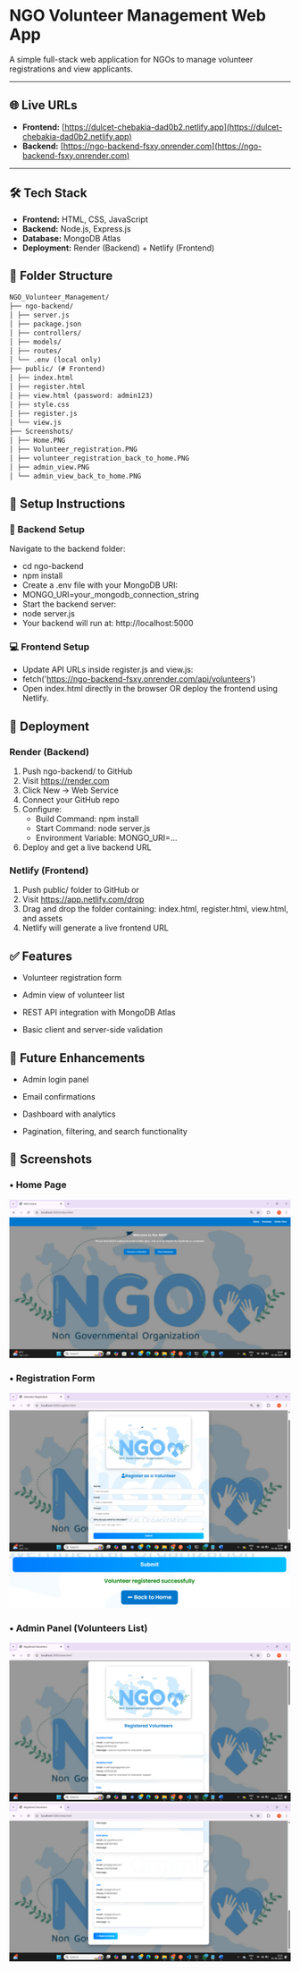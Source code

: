 # NGO Volunteer Management Web App

A simple full-stack web application for NGOs to manage volunteer registrations and view applicants.

---

## 🌐 Live URLs

- **Frontend:** [https://dulcet-chebakia-dad0b2.netlify.app](https://dulcet-chebakia-dad0b2.netlify.app)  
- **Backend:** [https://ngo-backend-fsxy.onrender.com](https://ngo-backend-fsxy.onrender.com)

---

## 🛠 Tech Stack

- **Frontend:** HTML, CSS, JavaScript  
- **Backend:** Node.js, Express.js  
- **Database:** MongoDB Atlas  
- **Deployment:** Render (Backend) + Netlify (Frontend)  

## 📁 Folder Structure
```
NGO_Volunteer_Management/
├── ngo-backend/
│ ├── server.js
│ ├── package.json
│ ├── controllers/
│ ├── models/
│ ├── routes/
│ └── .env (local only)
├── public/ (# Frontend)
│ ├── index.html
│ ├── register.html
│ ├── view.html (password: admin123)
│ ├── style.css
│ ├── register.js
│ └── view.js
├── Screenshots/
│ ├── Home.PNG
│ ├── Volunteer_registration.PNG
│ ├── volunteer_registration_back_to_home.PNG
│ ├── admin_view.PNG
│ └── admin_view_back_to_home.PNG
```

## 🧩 Setup Instructions
### 🔧 Backend Setup
Navigate to the backend folder:

- cd ngo-backend
- npm install
- Create a .env file with your MongoDB URI:
- MONGO_URI=your_mongodb_connection_string
- Start the backend server:
- node server.js
- Your backend will run at: http://localhost:5000

### 💻 Frontend Setup
- Update API URLs inside register.js and view.js:
- fetch('https://ngo-backend-fsxy.onrender.com/api/volunteers')
- Open index.html directly in the browser OR deploy the frontend using Netlify.

## 🚀 Deployment
### Render (Backend)
1. Push ngo-backend/ to GitHub
2. Visit https://render.com
3. Click New → Web Service
4. Connect your GitHub repo
5. Configure:
    - Build Command: npm install
    - Start Command: node server.js
    - Environment Variable: MONGO_URI=...
6. Deploy and get a live backend URL

### Netlify (Frontend)
1. Push public/ folder to GitHub or
2. Visit https://app.netlify.com/drop
3. Drag and drop the folder containing:
index.html, register.html, view.html, and assets
4. Netlify will generate a live frontend URL

## ✅ Features
- Volunteer registration form

- Admin view of volunteer list

- REST API integration with MongoDB Atlas

- Basic client and server-side validation

## 🔮 Future Enhancements
- Admin login panel

- Email confirmations

- Dashboard with analytics

- Pagination, filtering, and search functionality

## 📸 Screenshots

### • Home Page  
[![Home](Screenshots/Home.png)](Screenshots/Home.png)

### • Registration Form  
[![Register](Screenshots/Volunteer_registration.png)](Screenshots/Volunteer_registration.png)  
[![Back](Screenshots/volunteer_registration_back_to_home.png)](Screenshots/volunteer_registration_back_to_home.png)

### • Admin Panel (Volunteers List)  
[![Admin](Screenshots/admin_view.png)](Screenshots/admin_view.png)  
[![Back](Screenshots/admin_view_back_to_home.png)](Screenshots/admin_view_back_to_home.png)
